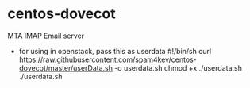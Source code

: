 # centos-dovecot
MTA IMAP Email server

-  for using in openstack, pass this as userdata
#!/bin/sh
curl https://raw.githubusercontent.com/spam4kev/centos-dovecot/master/userData.sh -o userdata.sh
chmod +x ./userdata.sh
./userdata.sh
